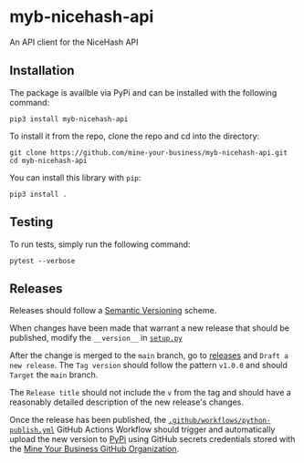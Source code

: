 # myb-nicehash-api
 An API client for the NiceHash API

## Installation

The package is availble via PyPi and can be installed with the following command:
```
pip3 install myb-nicehash-api
```

To install it from the repo, clone the repo and cd into the directory:

```
git clone https://github.com/mine-your-business/myb-nicehash-api.git
cd myb-nicehash-api
```

You can install this library with `pip`:

```
pip3 install .
```

## Testing

To run tests, simply run the following command:

```
pytest --verbose
```

## Releases

Releases should follow a [Semantic Versioning](https://semver.org/) scheme. 

When changes have been made that warrant a new release that should be published, modify the `__version__` in [`setup.py`](setup.py) 

After the change is merged to the `main` branch, go to [releases](https://github.com/mine-your-business/myb-nicehash-api/releases) and `Draft a new release`. The `Tag version` should follow the pattern `v1.0.0` and should `Target` the `main` branch. 

The `Release title` should not include the `v` from the tag and should have a reasonably detailed description of the new release's changes. 

Once the release has been published, the [`.github/workflows/python-publish.yml`](.github/workflows/python-publish.yml) GitHub Actions Workflow should trigger and automatically upload the new version to [PyPi](https://pypi.org/) using GitHub secrets credentials stored with the [Mine Your Business GitHub Organization](https://github.com/mine-your-business).
